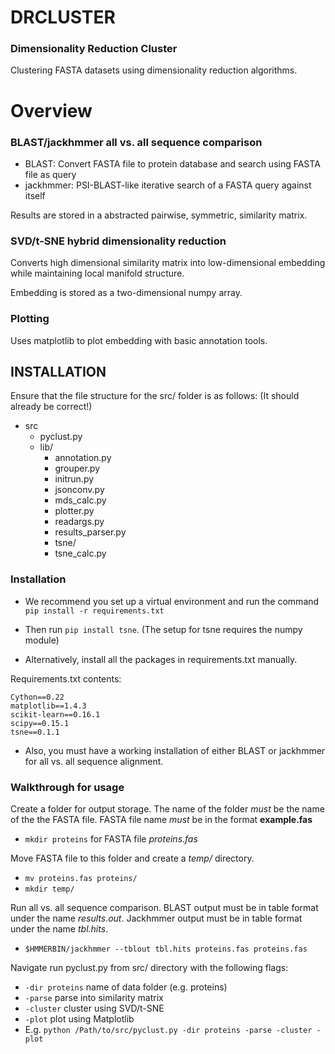 # DRCLUSTER
### Dimensionality Reduction Cluster

Clustering FASTA datasets using dimensionality reduction algorithms.

# Overview

### BLAST/jackhmmer all vs. all sequence comparison
- BLAST: Convert FASTA file to protein database and search using FASTA file as query
- jackhmmer: PSI-BLAST-like iterative search of a FASTA query against itself

Results are stored in a abstracted pairwise, symmetric, similarity matrix.


### SVD/t-SNE hybrid dimensionality reduction

Converts high dimensional similarity matrix into low-dimensional embedding while maintaining local manifold structure.

Embedding is stored as a two-dimensional numpy array.

### Plotting

Uses matplotlib to plot embedding with basic annotation tools.


## INSTALLATION

Ensure that the file structure for the src/ folder is as follows: (It should already be correct!)

- src
	- pyclust.py
	- lib/
		- annotation.py
		- grouper.py
		- initrun.py
		- jsonconv.py
		- mds_calc.py
		- plotter.py
		- readargs.py
		- results_parser.py
		- tsne/
		- tsne_calc.py

### Installation
- We recommend you set up a virtual environment and run the command ```pip install -r requirements.txt```
- Then run ```pip install tsne```. (The setup for tsne requires the numpy module)

- Alternatively, install all the packages in requirements.txt manually.


Requirements.txt contents:
```
Cython==0.22
matplotlib==1.4.3
scikit-learn==0.16.1
scipy==0.15.1
tsne==0.1.1
```

- Also, you must have a working installation of either BLAST or jackhmmer for all vs. all sequence alignment.

### Walkthrough for usage

Create a folder for output storage. The name of the folder *must* be the name of the the FASTA file. FASTA file name *must* be in the format **example.fas**
- ```mkdir proteins``` for FASTA file *proteins.fas*

Move FASTA file to this folder and create a *temp/* directory.
- ```mv proteins.fas proteins/```
- ```mkdir temp/```

Run all vs. all sequence comparison. BLAST output must be in table format under the name *results.out*. Jackhmmer output must be in table format under the name *tbl.hits*.
- ```$HMMERBIN/jackhmmer --tblout tbl.hits proteins.fas proteins.fas```

Navigate run pyclust.py from src/ directory with the following flags:
- ```-dir proteins``` name of data folder (e.g. proteins)
- ```-parse``` parse into similarity matrix
- ```-cluster``` cluster using SVD/t-SNE
- ```-plot``` plot using Matplotlib
- E.g. ```python /Path/to/src/pyclust.py -dir proteins -parse -cluster -plot```
